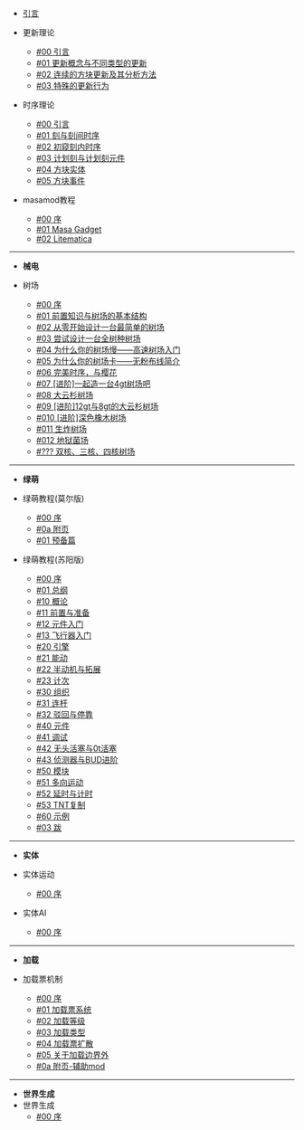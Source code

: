 - [引言](./)
- 更新理论
  - [#00 引言](./BlockUpdate/README.md)
  - [#01 更新概念与不同类型的更新](./BlockUpdate/01-更新概念与不同类型的更新.md)
  - [#02 连续的方块更新及其分析方法](./BlockUpdate/02-连续的方块更新及其分析方法.md)
  - [#03 特殊的更新行为](./BlockUpdate/03-特殊的更新行为.md)
- 时序理论
  - [#00 引言](./MicroTiming/README.md)
  - [#01 刻与刻间时序](./MicroTiming/01-刻与刻间时序.md)
  - [#02 初窥刻内时序](./MicroTiming/02-初窥刻内时序.md)
  - [#03 计划刻与计划刻元件](./MicroTiming/03-计划刻与计划刻元件.md)
  - [#04 方块实体](./MicroTiming/04-方块实体.md)
  - [#05 方块事件](./MicroTiming/05-方块事件.md)

- masamod教程
  - [#00 序](./Masamod/README.md)
  - [#01 Masa Gadget](./Masamod/01-MasaGadget.md)
  - [#02 Litematica](./Masamod/02-litematica)

---

- **械电**

- 树场
  - [#00 序](./TreeFarm/00-前言.md)
  - [#01 前置知识与树场的基本结构](./TreeFarm/01-前置知识与树场的基本结构.md)
  - [#02 从零开始设计一台最简单的树场](./TreeFarm/02-从零开始设计一台最简单的树场.md)
  - [#03 尝试设计一台全树种树场](./TreeFarm/03-尝试设计一台全树种树场.md)
  - [#04 为什么你的树场慢——高速树场入门](./TreeFarm/404.md)
  - [#05 为什么你的树场卡——无粉布线简介](./TreeFarm/404.md)
  - [#06 完美时序，与樱花](./TreeFarm/404.md)
  - [#07 [进阶]一起造一台4gt树场吧](./TreeFarm/404.md)
  - [#08 大云杉树场](./TreeFarm/404.md)
  - [#09 [进阶]12gt与8gt的大云杉树场](./TreeFarm/404.md)
  - [#010 [进阶]深色橡木树场](./TreeFarm/404.md)
  - [#011 生炸树场](./TreeFarm/404.md)
  - [#012 地狱菌场](./TreeFarm/404.md)
  - [#??? 双核、三核、四核树场](./TreeFarm/404.md)
  
---

- **绿萌**

- 绿萌教程(莫尔版)
  - [#00 序](SlimeTech/Molforte/README.md)
  - [#0a 附页](SlimeTech/Molforte/0a-附页-最重要的放前头——主流作品的运维方法.md)
  - [#01 预备篇](SlimeTech/Molforte/01-预备篇——学习绿萌需要的环境.md)
- 绿萌教程(苏阳版)
  - [#00 序](SlimeTech/Twisuki/序.md)
  - [#01 总纲](SlimeTech/Twisuki/总纲.md)
  - [#10 概论](SlimeTech/Twisuki/1/10.md)
  - [#11 前置与准备](SlimeTech/Twisuki/1/11.md)
  - [#12 元件入门](SlimeTech/Twisuki/1/12.md)
  - [#13 飞行器入门](SlimeTech/Twisuki/1/13.md)
  - [#20 引擎](SlimeTech/Twisuki/404.md)
  - [#21 能动](SlimeTech/Twisuki/404.md)
  - [#22 半动机与拓展](SlimeTech/Twisuki/404.md)
  - [#23 计次](SlimeTech/Twisuki/404.md)
  - [#30 组织](SlimeTech/Twisuki/404.md)
  - [#31 连杆](SlimeTech/Twisuki/404.md)
  - [#32 驳回与停靠](SlimeTech/Twisuki/404.md)
  - [#40 元件](SlimeTech/Twisuki/404.md)
  - [#41 调试](SlimeTech/Twisuki/404.md)
  - [#42 无头活塞与0t活塞](SlimeTech/Twisuki/404.md)
  - [#43 侦测器与BUD进阶](SlimeTech/Twisuki/404.md)
  - [#50 模块](SlimeTech/Twisuki/404.md)
  - [#51 多向运动](SlimeTech/Twisuki/404.md)
  - [#52 延时与计时](SlimeTech/Twisuki/404.md)
  - [#53 TNT复制](SlimeTech/Twisuki/404.md)
  - [#60 示例](SlimeTech/Twisuki/404.md)
  - [#03 跋](SlimeTech/Twisuki/404.md)

---

- **实体**

- 实体运动
  - [#00 序](./EntityMove/00-序.md)
- 实体AI
  - [#00 序](./EntityAI/00-序.md)

---

- **加载**

- 加载票机制
  - [#00 序](./LoadingTicket/00-序.md)
  - [#01 加载票系统](./LoadingTicket/01-加载票系统.md)
  - [#02 加载等级](./LoadingTicket/02-加载等级.md)
  - [#03 加载类型](./LoadingTicket/03-加载类型.md)
  - [#04 加载票扩散](./LoadingTicket/04-加载票的扩散.md)
  - [#05 关于加载边界外](./LoadingTicket/05-关于加载边界外.md)
  - [#0a 附页-辅助mod](./LoadingTicket/0a-附页-辅助mod.md)

---

- **世界生成**
- 世界生成
  - [#00 序](./WorldSpawn/404.md)
